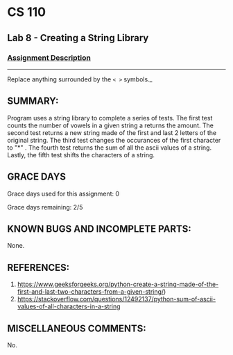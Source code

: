 # CS 110
## Lab 8 - Creating a String Library

### [Assignment Description](https://docs.google.com/document/d/1y_jvdf4tiNYyqNEkz-w9HXeigK8qQ45d-E4J1fvDBXk/edit?usp=sharing)

***

Replace anything surrounded by the `< >` symbols._

## SUMMARY:
Program uses a string library to complete a series of tests. The first test counts the number of vowels in a given string a returns the amount. The second test returns a new string made of the first and last 2 letters of the original string. The third test changes the occurances of the first character to "*" . The fourth test returns the sum of all the ascii values of a string. Lastly, the fifth test shifts the characters of a string. 

## GRACE DAYS
Grace days used for this assignment: 0

Grace days remaining: 2/5

## KNOWN BUGS AND INCOMPLETE PARTS:
None.

## REFERENCES:
1. https://www.geeksforgeeks.org/python-create-a-string-made-of-the-first-and-last-two-characters-from-a-given-string/)
2. https://stackoverflow.com/questions/12492137/python-sum-of-ascii-values-of-all-characters-in-a-string
 

## MISCELLANEOUS COMMENTS:
No.
